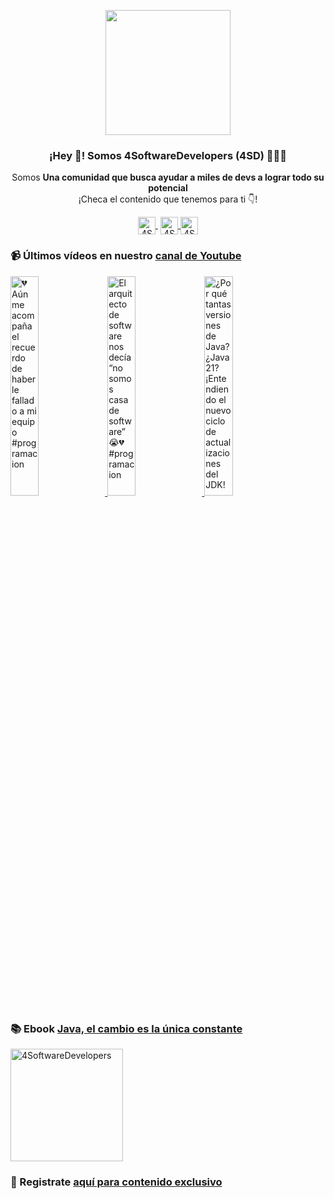 <p align="center" width="300">
    <img align="center" width="200" src="https://www.4softwaredevelopers.com/assets/img/brands/icono_4SD.png" />
    <h3 align="center">¡Hey 👋! Somos 4SoftwareDevelopers (4SD) 👨🏻‍💻</h3>
 </p>
 
 <p align="center">Somos <strong>Una comunidad que busca ayudar a miles de devs a lograr todo su potencial</strong><br />¡Checa el contenido que tenemos para ti 👇!</p>
 <p align="center">
    <a href="https://youtube.com/4SoftwareDevelopers" target="blank" style='margin-right:4px'>
     <img align="center" src="https://cdn.jsdelivr.net/npm/simple-icons@3.0.1/icons/youtube.svg" alt="4SoftwareDevelopers" height="28px" width="28px" />
   </a>
   <a href="https://instagram.com/4SoftwareDevelopers" target="blank">
     <img align="center" src="https://cdn.jsdelivr.net/npm/simple-icons@3.0.1/icons/instagram.svg" alt="4SoftwareDevelopers" height="28px" width="28px" />
   </a>
   <a href="https://twitter.com/4SDevelopers" target="blank">
     <img align="center" src="https://cdn.jsdelivr.net/npm/simple-icons@3.0.1/icons/twitter.svg" alt="4SoftwareDevelopers" height="28px" width="28px" />
   </a>
 </p>
 
### 📹 Últimos vídeos en nuestro [canal de Youtube](https://youtube.com/4SoftwareDevelopers?sub_confirmation=1)

<a href='https://youtu.be/GQwOf8bpSiw' target='_blank'>
    <img width='30%' src='https://img.youtube.com/vi/GQwOf8bpSiw/mqdefault.jpg' alt='💔 Aún me acompaña el recuerdo de haberle fallado a mi equipo #programacion' title='💔 Aún me acompaña el recuerdo de haberle fallado a mi equipo #programacion' />
</a>

<a href='https://youtu.be/Br8pG2R2Nv0' target='_blank'>
    <img width='30%' src='https://img.youtube.com/vi/Br8pG2R2Nv0/mqdefault.jpg' alt='El arquitecto de software nos decía “no somos casa de software” 😭💔 #programacion' title='El arquitecto de software nos decía “no somos casa de software” 😭💔 #programacion' />
</a>

<a href='https://youtu.be/Ceh_zqIXcms' target='_blank'>
    <img width='30%' src='https://img.youtube.com/vi/Ceh_zqIXcms/mqdefault.jpg' alt='¿Por qué tantas versiones de Java? ¿Java 21? ¡Entendiendo el nuevo ciclo de actualizaciones del JDK!' title='¿Por qué tantas versiones de Java? ¿Java 21? ¡Entendiendo el nuevo ciclo de actualizaciones del JDK!' />
</a>
 

### 📚 Ebook [Java, el cambio es la única constante](https://ebook.4softwaredevelopers.com/)
<a href="https://ebook.4softwaredevelopers.com/" target="blank">
  <img align="center" src="https://www.4softwaredevelopers.com/assets/img/illustrations/Portada_Java.jpg" alt="4SoftwareDevelopers" width="180px" />
</a>

### 🔐 Registrate [aquí para contenido exclusivo](https://www.subscribepage.com/kit4sd)
 
 